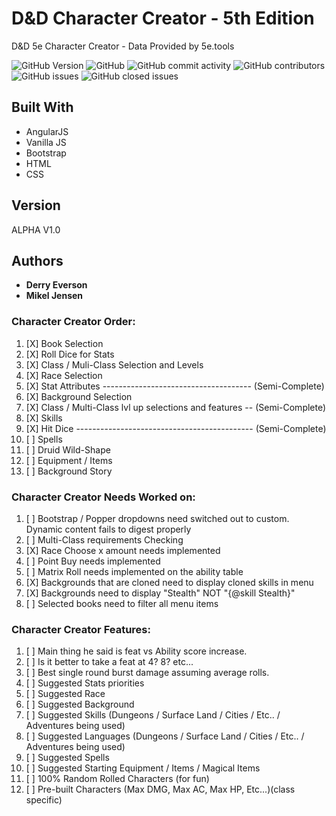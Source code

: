 # D&amp;D Character Creator - 5th Edition
D&amp;D 5e Character Creator - Data Provided by 5e.tools

![GitHub Version](https://img.shields.io/badge/Version-1.0-blue.svg?style=plastic)
![GitHub](https://img.shields.io/github/license/dneverson/Character-Creator.svg?style=plastic)
![GitHub commit activity](https://img.shields.io/github/commit-activity/w/dneverson/Character-Creator.svg?style=plastic)
![GitHub contributors](https://img.shields.io/github/contributors/dneverson/Character-Creator.svg?style=plastic)
![GitHub issues](https://img.shields.io/github/issues/dneverson/Character-Creator.svg?style=plastic)
![GitHub closed issues](https://img.shields.io/github/issues-closed/dneverson/Character-Creator.svg?style=plastic)

## Built With

* AngularJS
* Vanilla JS
* Bootstrap
* HTML
* CSS

## Version
ALPHA V1.0

## Authors

* **Derry Everson**
* **Mikel Jensen**

### Character Creator Order:
1.   [X] Book Selection
2.   [X] Roll Dice for Stats
3.   [X] Class / Muli-Class Selection and Levels
4.   [X] Race Selection
5.   [X] Stat Attributes ------------------------------------- (Semi-Complete)
6.   [X] Background Selection
7.   [X] Class / Multi-Class lvl up selections and features -- (Semi-Complete)
8.   [X] Skills
9.   [X] Hit Dice -------------------------------------------- (Semi-Complete)
10.  [ ] Spells
11.  [ ] Druid Wild-Shape
12.  [ ] Equipment / Items
13.  [ ] Background Story

### Character Creator Needs Worked on:
1.   [ ] Bootstrap / Popper dropdowns need switched out to custom. Dynamic content fails to digest properly
1.   [ ] Multi-Class requirements Checking
2.   [X] Race Choose x amount needs implemented
3.   [ ] Point Buy needs implemented
4.   [ ] Matrix Roll needs implemented on the ability table
5.   [X] Backgrounds that are cloned need to display cloned skills in menu
6.   [X] Backgrounds need to display "Stealth" NOT "{@skill Stealth}"
7.   [ ] Selected books need to filter all menu items

### Character Creator Features:
1.   [ ] Main thing he said is feat vs Ability score increase.
2.   [ ] Is it better to take a feat at 4? 8? etc...
3.   [ ] Best single round burst damage assuming average rolls.
4.   [ ] Suggested Stats priorities
5.   [ ] Suggested Race
6.   [ ] Suggested Background
7.   [ ] Suggested Skills (Dungeons / Surface Land / Cities / Etc.. / Adventures being used)
8.   [ ] Suggested Languages (Dungeons / Surface Land / Cities / Etc.. / Adventures being used)
9.   [ ] Suggested Spells
10.  [ ] Suggested Starting Equipment / Items / Magical Items
11.  [ ] 100% Random Rolled Characters (for fun)
12.  [ ] Pre-built Characters (Max DMG, Max AC, Max HP, Etc...)(class specific)
